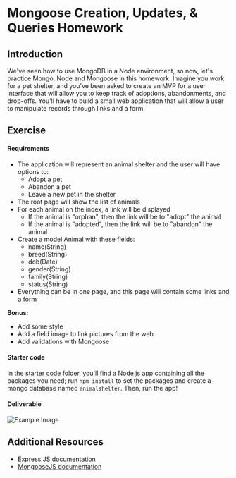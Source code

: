 # Mongoose Creation, Updates, & Queries Homework

## Introduction

We've seen how to use MongoDB in a Node environment, so now, let's practice Mongo, Node and Mongoose in this homework. Imagine you work for a pet shelter, and you've been asked to create an MVP for a user interface that will allow you to keep track of adoptions, abandonments, and drop-offs.  You'll have to build a small web application that will allow a user to manipulate records through links and a form.


## Exercise

#### Requirements

- The application will represent an animal shelter and the user will have options to:
  - Adopt a pet
  - Abandon a pet
  - Leave a new pet in the shelter
- The root page will show the list of animals
- For each animal on the index, a link will be displayed
  - If the animal is "orphan", then the link will be to "adopt" the animal
  - If the animal is "adopted", then the link will be to "abandon" the animal
- Create a model Animal with these fields:
  - name(String)
  - breed(String)
  - dob(Date)
  - gender(String)
  - family(String)
  - status(String)
- Everything can be in one page, and this page will contain some links and a form

**Bonus:**

- Add some style
- Add a field image to link pictures from the web
- Add validations with Mongoose

#### Starter code

In the [starter code](starter-code) folder, you'll find a Node js app containing all the packages you need; run `npm install` to set the packages and create a mongo database named `animalshelter`. Then, run the app!

#### Deliverable

![Example Image](http://s30.postimg.org/uv04jcwox/Screen_Shot_2015_07_21_at_16_00_59.png)

## Additional Resources


- [Express JS documentation](http://expressjs.com/api.html)
- [MongooseJS documentation](http://mongoosejs.com/docs/api.html)